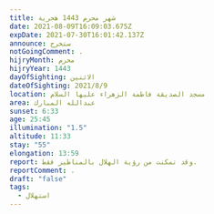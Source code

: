 ```yaml
---
title: شهر محرم 1443 هجرية
date: 2021-08-09T16:09:03.675Z
expDate: 2021-07-30T16:01:42.137Z
announce: ستخرج
notGoingComment: .
hijryMonth: محرم
hijryYear: 1443
dayOfSighting: الاثنين
dateOfSighting: 2021/8/9
location: مسجد الصديقة فاطمة الزهراء عليها السلام
area: عبدالله المبارك
sunset: 6:33
age: 25:45
illumination: "1.5"
altitude: 11:33
stay: "55"
elongation: 13:59
report: وقد تمكنت من رؤية الهلال بالمناظير فقط.
reportComment: .
draft: "false"
tags:
  - استهلال
---
```

